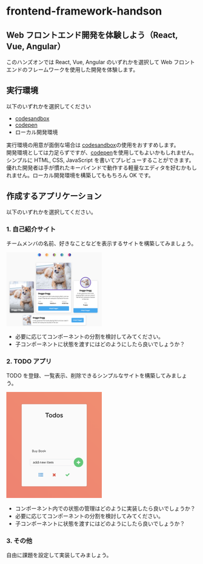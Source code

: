 # frontend-framework-handson

## Web フロントエンド開発を体験しよう（React, Vue, Angular）<br>

このハンズオンでは React, Vue, Angular のいずれかを選択して Web フロントエンドのフレームワークを使用した開発を体験します。

## 実行環境

以下のいずれかを選択してください

- [codesandbox](https://codesandbox.io/)
- [codepen](https://codepen.io/)
- ローカル開発環境

実行環境の用意が面倒な場合は [codesandbox](https://codesandbox.io/)の使用をおすすめします。<br>
開発環境としては力足らずですが、[codepen](https://codepen.io/)を使用してもよいかもしれません。シンプルに HTML, CSS, JavaScript を書いてプレビューすることができます。<br>
優れた開発者は手が慣れたキーバインドで動作する軽量なエディタを好むかもしれません。ローカル開発環境を構築してももちろん OK です。

## 作成するアプリケーション

以下のいずれかを選択してください。

### 1. 自己紹介サイト

チームメンバの名前、好きなことなどを表示するサイトを構築してみましょう。

<img src="./profile.png" width="50%">

- 必要に応じてコンポーネントの分割を検討してみてください。
- 子コンポーネントに状態を渡すにはどのようにしたら良いでしょうか？

### 2. TODO アプリ

TODO を登録、一覧表示、削除できるシンプルなサイトを構築してみましょう。

<img src="./todo.png" width="50%">

- コンポーネント内での状態の管理はどのように実装したら良いでしょうか？
- 必要に応じてコンポーネントの分割を検討してみてください。
- 子コンポーネントに状態を渡すにはどのようにしたら良いでしょうか？

### 3. その他

自由に課題を設定して実装してみましょう。
